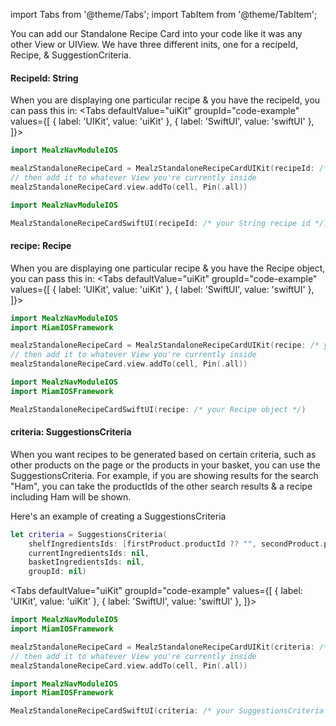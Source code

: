 import Tabs from '@theme/Tabs';
import TabItem from '@theme/TabItem';

You can add our Standalone Recipe Card into your code like it was any other View or UIView.
We have three different inits, one for a recipeId, Recipe, & SuggestionCriteria.

#### RecipeId: String

When you are displaying one particular recipe & you have the recipeId, you can pass this in:
<Tabs defaultValue="uiKit" groupId="code-example"
values={[
{ label: 'UIKit', value: 'uiKit' },
{ label: 'SwiftUI', value: 'swiftUI' },
]}>

<TabItem value="uiKit">

```swift
import MealzNavModuleIOS

mealzStandaloneRecipeCard = MealzStandaloneRecipeCardUIKit(recipeId: /* your String recipe id */)
// then add it to whatever View you're currently inside
mealzStandaloneRecipeCard.view.addTo(cell, Pin(.all))
```
</TabItem>
<TabItem value="swiftUI">

```swift
import MealzNavModuleIOS

MealzStandaloneRecipeCardSwiftUI(recipeId: /* your String recipe id */)
```
</TabItem>
</Tabs>

#### recipe: Recipe

When you are displaying one particular recipe & you have the Recipe object, you can pass this in:
<Tabs defaultValue="uiKit" groupId="code-example"
values={[
{ label: 'UIKit', value: 'uiKit' },
{ label: 'SwiftUI', value: 'swiftUI' },
]}>

<TabItem value="uiKit">

```swift
import MealzNavModuleIOS
import MiamIOSFramework

mealzStandaloneRecipeCard = MealzStandaloneRecipeCardUIKit(recipe: /* your Recipe object */)
// then add it to whatever View you're currently inside
mealzStandaloneRecipeCard.view.addTo(cell, Pin(.all))
```
</TabItem>
<TabItem value="swiftUI">

```swift
import MealzNavModuleIOS
import MiamIOSFramework

MealzStandaloneRecipeCardSwiftUI(recipe: /* your Recipe object */)
```
</TabItem>
</Tabs>

#### criteria: SuggestionsCriteria

When you want recipes to be generated based on certain criteria, such as other products on the page or the products in your basket, you can use the SuggestionsCriteria.
For example, if you are showing results for the search "Ham", you can take the productIds of the other search results & a recipe including Ham will be shown.

Here's an example of creating a SuggestionsCriteria
```swift
let criteria = SuggestionsCriteria(
    shelfIngredientsIds: [firstProduct.productId ?? "", secondProduct.productId ?? ""], // pass in the productIds of the other items on the page
    currentIngredientsIds: nil, 
    basketIngredientsIds: nil, 
    groupId: nil)
```

<Tabs defaultValue="uiKit" groupId="code-example"
values={[
{ label: 'UIKit', value: 'uiKit' },
{ label: 'SwiftUI', value: 'swiftUI' },
]}>

<TabItem value="uiKit">

```swift
import MealzNavModuleIOS
import MiamIOSFramework

mealzStandaloneRecipeCard = MealzStandaloneRecipeCardUIKit(criteria: /* your SuggestionsCriteria object */)
// then add it to whatever View you're currently inside
mealzStandaloneRecipeCard.view.addTo(cell, Pin(.all))
```
</TabItem>
<TabItem value="swiftUI">

```swift
import MealzNavModuleIOS
import MiamIOSFramework

MealzStandaloneRecipeCardSwiftUI(criteria: /* your SuggestionsCriteria object */)
```
</TabItem>
</Tabs>